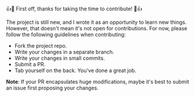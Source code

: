 👍🎉 First off, thanks for taking the time to contribute! 🎉👍

The project is still new, and I wrote it as an opportunity to learn new things. However, that doesn't mean it's not open for contributions. For now, please follow the following guidelines when contributing:

- Fork the project repo.
- Write your changes in a separate branch.
- Write your changes in small commits.
- Submit a PR.
- Tab yourself on the back. You've done a great job.

**Note**: If your PR encapsulates huge modifications, maybe it's best to submit an issue first proposing your changes.
